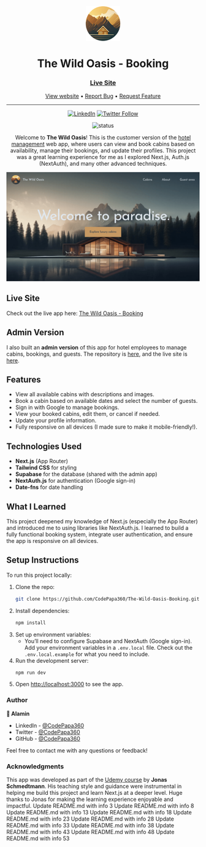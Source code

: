 <div align="center">

  <img src="./public/logo.png" alt="logo" width="90" height="auto">

  <h1>The Wild Oasis - Booking</h1>

  <h3>
    <a href="https://the-wild-oasis-booking-alamin.vercel.app">
      <strong>Live Site</strong>
    </a>
  </h3>

  <div align="center">
    <a href="https://the-wild-oasis-booking-alamin.vercel.app">View website</a>
    •
    <a href="https://github.com/CodePapa360/The-Wild-Oasis-Booking/issues">Report Bug</a>
    •
    <a href="https://github.com/CodePapa360/The-Wild-Oasis-Booking/pulls">Request Feature</a>
  </div>

  <hr>

</div>

<!-- Badges -->
<div align="center">

[![LinkedIn](https://img.shields.io/badge/LinkedIn-Connect-blue?style=for-the-badge&logo=linkedin)](https://www.linkedin.com/in/CodePapa360)
[![Twitter Follow](https://img.shields.io/twitter/follow/CodePapa360?style=for-the-badge&logo=x)](https://x.com/CodePapa360)

![status](https://img.shields.io/badge/Status-Completed-success?style=flat)

</div>

<!-- Brief -->
<p align="center">
Welcome to <b>The Wild Oasis</b>! This is the customer version of the <a href="https://github.com/CodePapa360/The-Wild-Oasis">hotel management</a> web app, where users can view and book cabins based on availability, manage their bookings, and update their profiles. This project was a great learning experience for me as I explored Next.js, Auth.js (NextAuth), and many other advanced techniques.
</p>

<!-- Screenshot -->
<a align="center" href="https://the-wild-oasis-booking-alamin.vercel.app">

![Screenshot](./public/thumbnail.png)

</a>

## Live Site

Check out the live app here: [The Wild Oasis - Booking](https://the-wild-oasis-booking-alamin.vercel.app/)

## Admin Version

I also built an **admin version** of this app for hotel employees to manage cabins, bookings, and guests. The repository is [here](https://github.com/CodePapa360/The-Wild-Oasis), and the live site is [here](https://the-wild-oasis-alamin.vercel.app).

## Features

- View all available cabins with descriptions and images.
- Book a cabin based on available dates and select the number of guests.
- Sign in with Google to manage bookings.
- View your booked cabins, edit them, or cancel if needed.
- Update your profile information.
- Fully responsive on all devices (I made sure to make it mobile-friendly!).

## Technologies Used

- **Next.js** (App Router)
- **Tailwind CSS** for styling
- **Supabase** for the database (shared with the admin app)
- **NextAuth.js** for authentication (Google sign-in)
- **Date-fns** for date handling

## What I Learned

This project deepened my knowledge of Next.js (especially the App Router) and introduced me to using libraries like NextAuth.js. I learned to build a fully functional booking system, integrate user authentication, and ensure the app is responsive on all devices.

## Setup Instructions

To run this project locally:

1. Clone the repo:
   ```bash
   git clone https://github.com/CodePapa360/The-Wild-Oasis-Booking.git
   ```
2. Install dependencies:
   ```bash
   npm install
   ```
3. Set up environment variables:
   - You’ll need to configure Supabase and NextAuth (Google sign-in). Add your environment variables in a `.env.local` file. Check out the `.env.local.example` for what you need to include.
4. Run the development server:
   ```bash
   npm run dev
   ```
5. Open [http://localhost:3000](http://localhost:3000) to see the app.

### Author

<b>👤 Alamin</b>

- LinkedIn - [@CodePapa360](https://www.linkedin.com/in/codepapa360)
- Twitter - [@CodePapa360](https://www.twitter.com/CodePapa360)
- GitHub - [@CodePapa360](https://github.com/codepapa360)

Feel free to contact me with any questions or feedback!

### Acknowledgments

This app was developed as part of the [Udemy course](https://www.udemy.com/course/the-ultimate-react-course) by **Jonas Schmedtmann**. His teaching style and guidance were instrumental in helping me build this project and learn Next.js at a deeper level. Huge thanks to Jonas for making the learning experience enjoyable and impactful.
Update README.md with info 3
Update README.md with info 8
Update README.md with info 13
Update README.md with info 18
Update README.md with info 23
Update README.md with info 28
Update README.md with info 33
Update README.md with info 38
Update README.md with info 43
Update README.md with info 48
Update README.md with info 53
